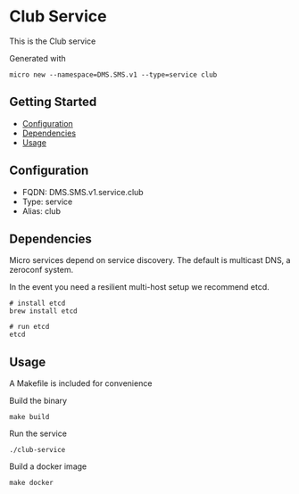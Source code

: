 # Club Service

This is the Club service

Generated with

```
micro new --namespace=DMS.SMS.v1 --type=service club
```

## Getting Started

- [Configuration](#configuration)
- [Dependencies](#dependencies)
- [Usage](#usage)

## Configuration

- FQDN: DMS.SMS.v1.service.club
- Type: service
- Alias: club

## Dependencies

Micro services depend on service discovery. The default is multicast DNS, a zeroconf system.

In the event you need a resilient multi-host setup we recommend etcd.

```
# install etcd
brew install etcd

# run etcd
etcd
```

## Usage

A Makefile is included for convenience

Build the binary

```
make build
```

Run the service
```
./club-service
```

Build a docker image
```
make docker
```